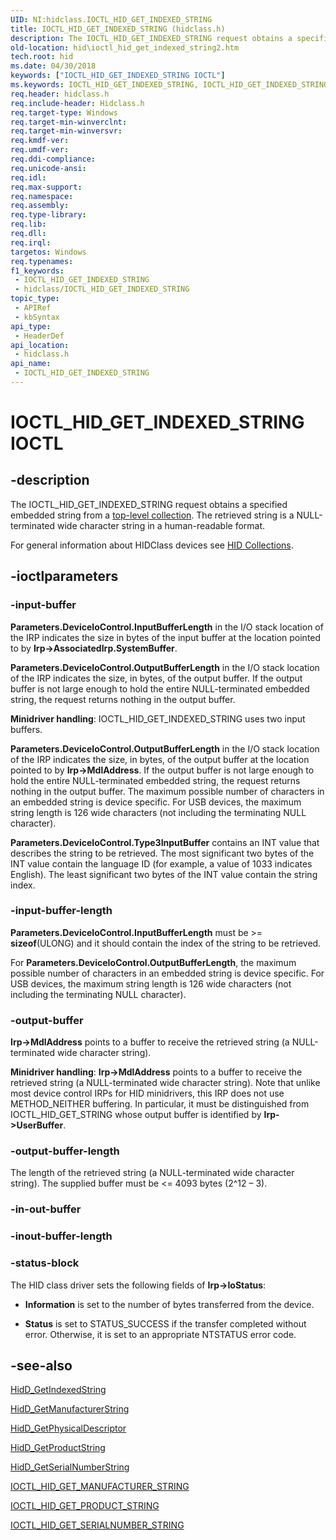 ```yaml
---
UID: NI:hidclass.IOCTL_HID_GET_INDEXED_STRING
title: IOCTL_HID_GET_INDEXED_STRING (hidclass.h)
description: The IOCTL_HID_GET_INDEXED_STRING request obtains a specified embedded string from a top-level collection.
old-location: hid\ioctl_hid_get_indexed_string2.htm
tech.root: hid
ms.date: 04/30/2018
keywords: ["IOCTL_HID_GET_INDEXED_STRING IOCTL"]
ms.keywords: IOCTL_HID_GET_INDEXED_STRING, IOCTL_HID_GET_INDEXED_STRING control, IOCTL_HID_GET_INDEXED_STRING control code [Human Input Devices], hid.ioctl_hid_get_indexed_string2, hidclass/IOCTL_HID_GET_INDEXED_STRING, hidioreq_ab829578-5003-4082-9c70-d81d59fb5015.xml
req.header: hidclass.h
req.include-header: Hidclass.h
req.target-type: Windows
req.target-min-winverclnt: 
req.target-min-winversvr: 
req.kmdf-ver: 
req.umdf-ver: 
req.ddi-compliance: 
req.unicode-ansi: 
req.idl: 
req.max-support: 
req.namespace: 
req.assembly: 
req.type-library: 
req.lib: 
req.dll: 
req.irql: 
targetos: Windows
req.typenames: 
f1_keywords:
 - IOCTL_HID_GET_INDEXED_STRING
 - hidclass/IOCTL_HID_GET_INDEXED_STRING
topic_type:
 - APIRef
 - kbSyntax
api_type:
 - HeaderDef
api_location:
 - hidclass.h
api_name:
 - IOCTL_HID_GET_INDEXED_STRING
---
```


# IOCTL_HID_GET_INDEXED_STRING IOCTL

## -description

The IOCTL_HID_GET_INDEXED_STRING request obtains a specified embedded string from a [top-level collection](/windows-hardware/drivers/hid/top-level-collections). The retrieved string is a NULL-terminated wide character string in a human-readable format.

For general information about HIDClass devices see [HID Collections](/windows-hardware/drivers/hid/hid-collections).

## -ioctlparameters

### -input-buffer

**Parameters.DeviceIoControl.InputBufferLength** in the I/O stack location of the IRP indicates the size in bytes of the input buffer at the location pointed to by **Irp->AssociatedIrp.SystemBuffer**.

**Parameters.DeviceIoControl.OutputBufferLength** in the I/O stack location of the IRP indicates the size, in bytes, of the output buffer. If the output buffer is not large enough to hold the entire NULL-terminated embedded string, the request returns nothing in the output buffer.  

**Minidriver handling**: IOCTL_HID_GET_INDEXED_STRING uses two input buffers.

**Parameters.DeviceIoControl.OutputBufferLength** in the I/O stack location of the IRP indicates the size, in bytes, of the output buffer at the location pointed to by **Irp->MdlAddress**. If the output buffer is not large enough to hold the entire NULL-terminated embedded string, the request returns nothing in the output buffer. The maximum possible number of characters in an embedded string is device specific. For USB devices, the maximum string length is 126 wide characters (not including the terminating NULL character).

**Parameters.DeviceIoControl.Type3InputBuffer** contains an INT value that describes the string to be retrieved. The most significant two bytes of the INT value contain the language ID (for example, a value of 1033 indicates English). The least significant two bytes of the INT value contain the string index.

### -input-buffer-length

**Parameters.DeviceIoControl.InputBufferLength** must be >= **sizeof**(ULONG) and it should contain the index of the string to be retrieved.

For **Parameters.DeviceIoControl.OutputBufferLength**, the maximum possible number of characters in an embedded string is device specific. For USB devices, the maximum string length is 126 wide characters (not including the terminating NULL character).

### -output-buffer

**Irp->MdlAddress** points to a buffer to receive the retrieved string (a NULL-terminated wide character string). 

**Minidriver handling**: **Irp->MdlAddress** points to a buffer to receive the retrieved string (a NULL-terminated wide character string). Note that unlike most device control IRPs for HID minidrivers, this IRP does not use METHOD_NEITHER buffering. In particular, it must be distinguished from IOCTL_HID_GET_STRING whose output buffer is identified by **Irp->UserBuffer**.

### -output-buffer-length

The length of the retrieved string (a NULL-terminated wide character string). The supplied buffer must be <= 4093 bytes (2^12 – 3).

### -in-out-buffer

### -inout-buffer-length

### -status-block

The HID class driver sets the following fields of **Irp->IoStatus**:

- **Information** is set to the number of bytes transferred from the device.

- **Status** is set to STATUS_SUCCESS if the transfer completed without error. Otherwise, it is set to an appropriate NTSTATUS error code.

## -see-also

[HidD_GetIndexedString](../hidsdi/nf-hidsdi-hidd_getindexedstring.md)

[HidD_GetManufacturerString](../hidsdi/nf-hidsdi-hidd_getmanufacturerstring.md)

[HidD_GetPhysicalDescriptor](../hidsdi/nf-hidsdi-hidd_getphysicaldescriptor.md)

[HidD_GetProductString](../hidsdi/nf-hidsdi-hidd_getproductstring.md)

[HidD_GetSerialNumberString](../hidsdi/nf-hidsdi-hidd_getserialnumberstring.md)

[IOCTL_HID_GET_MANUFACTURER_STRING](./ni-hidclass-ioctl_hid_get_manufacturer_string.md)

[IOCTL_HID_GET_PRODUCT_STRING](./ni-hidclass-ioctl_hid_get_product_string.md)

[IOCTL_HID_GET_SERIALNUMBER_STRING](./ni-hidclass-ioctl_hid_get_serialnumber_string.md)